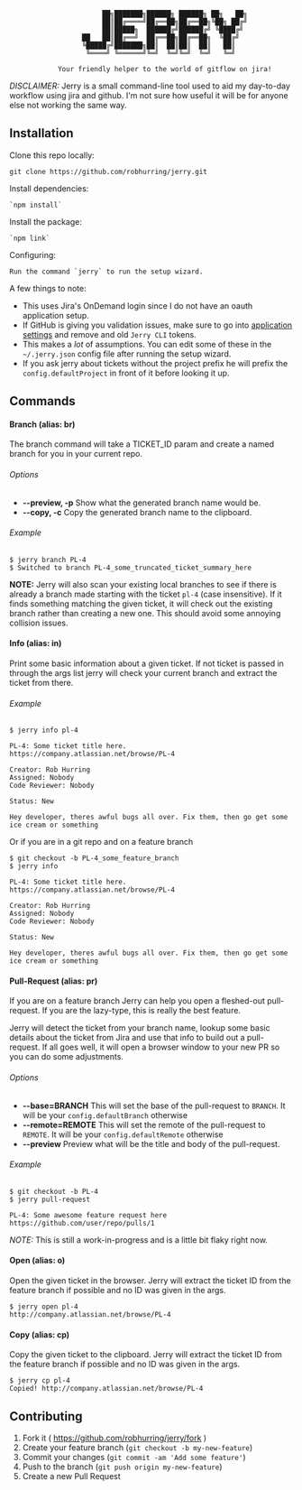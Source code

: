 ```
                       ██╗███████╗██████╗ ██████╗ ██╗   ██╗
                       ██║██╔════╝██╔══██╗██╔══██╗╚██╗ ██╔╝
                       ██║█████╗  ██████╔╝██████╔╝ ╚████╔╝
                  ██   ██║██╔══╝  ██╔══██╗██╔══██╗  ╚██╔╝
                  ╚█████╔╝███████╗██║  ██║██║  ██║   ██║
                   ╚════╝ ╚══════╝╚═╝  ╚═╝╚═╝  ╚═╝   ╚═╝

            Your friendly helper to the world of gitflow on jira!
```

*DISCLAIMER:* Jerry is a small command-line tool used to aid my day-to-day workflow using jira
and github. I'm not sure how useful it will be for anyone else not working the same way.

## Installation

Clone this repo locally:

    git clone https://github.com/robhurring/jerry.git

Install dependencies:

    `npm install`

Install the package:

    `npm link`

Configuring:

    Run the command `jerry` to run the setup wizard.

  A few things to note:

  * This uses Jira's OnDemand login since I do not have an oauth application setup.
  * If GitHub is giving you validation issues, make sure to go into [application settings](https://github.com/settings/applications) and remove and old `Jerry CLI` tokens.
  * This makes a _lot_ of assumptions. You can edit some of these in the `~/.jerry.json` config file after running the setup wizard.
  * If you ask jerry about tickets without the project prefix he will prefix the `config.defaultProject` in front of it before looking it up.

## Commands

#### Branch (alias: br)

The branch command will take a TICKET_ID param and create a named branch for you in your current repo.

###### Options

* **--preview, -p** Show what the generated branch name would be.
* **--copy, -c** Copy the generated branch name to the clipboard.

###### Example

```
$ jerry branch PL-4
$ Switched to branch PL-4_some_truncated_ticket_summary_here
```

**NOTE:** Jerry will also scan your existing local branches to see if there is already a branch made starting with the ticket `pl-4` (case insensitive). If it finds something matching the given ticket, it will check out the existing branch rather than creating a new one. This should avoid some annoying collision issues.

#### Info (alias: in)

Print some basic information about a given ticket. If not ticket is passed in through the args list jerry will check your current branch and extract the ticket from there.

###### Example

```
$ jerry info pl-4

PL-4: Some ticket title here.
https://company.atlassian.net/browse/PL-4

Creator: Rob Hurring
Assigned: Nobody
Code Reviewer: Nobody

Status: New

Hey developer, theres awful bugs all over. Fix them, then go get some
ice cream or something
```

Or if you are in a git repo and on a feature branch

```
$ git checkout -b PL-4_some_feature_branch
$ jerry info

PL-4: Some ticket title here.
https://company.atlassian.net/browse/PL-4

Creator: Rob Hurring
Assigned: Nobody
Code Reviewer: Nobody

Status: New

Hey developer, theres awful bugs all over. Fix them, then go get some
ice cream or something
```

#### Pull-Request (alias: pr)

If you are on a feature branch Jerry can help you open a fleshed-out pull-request. If you are the lazy-type, this is really the best feature.

Jerry will detect the ticket from your branch name, lookup some basic details about the ticket from Jira and use that info to build out a pull-request. If all goes well, it will open a browser window to your new PR so you can do some adjustments.

###### Options

* **--base=BRANCH** This will set the base of the pull-request to `BRANCH`. It will be your `config.defaultBranch` otherwise
* **--remote=REMOTE** This will set the remote of the pull-request to `REMOTE`. It will be your `config.defaultRemote` otherwise
* **--preview** Preview what will be the title and body of the pull-request.

###### Example

```
$ git checkout -b PL-4
$ jerry pull-request

PL-4: Some awesome feature request here
https://github.com/user/repo/pulls/1
```

*NOTE:* This is still a work-in-progress and is a little bit flaky right now.

#### Open (alias: o)

Open the given ticket in the browser. Jerry will extract the ticket ID from the feature branch if possible and no ID was given in the args.

```
$ jerry open pl-4
http://company.atlassian.net/browse/PL-4
```

#### Copy (alias: cp)

Copy the given ticket to the clipboard. Jerry will extract the ticket ID from the feature branch if possible and no ID was given in the args.

```
$ jerry cp pl-4
Copied! http://company.atlassian.net/browse/PL-4
```

## Contributing

1. Fork it ( https://github.com/robhurring/jerry/fork )
2. Create your feature branch (`git checkout -b my-new-feature`)
3. Commit your changes (`git commit -am 'Add some feature'`)
4. Push to the branch (`git push origin my-new-feature`)
5. Create a new Pull Request

